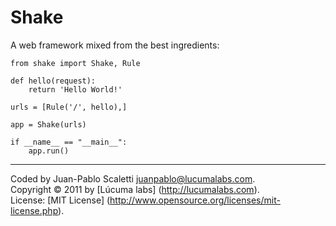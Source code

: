 # Shake


A web framework mixed from the best ingredients:

    from shake import Shake, Rule

    def hello(request):
        return 'Hello World!'

    urls = [Rule('/', hello),]

    app = Shake(urls)

    if __name__ == "__main__":
        app.run()


---------------------------------------

Coded by Juan-Pablo Scaletti <juanpablo@lucumalabs.com>.<br />
Copyright © 2011 by [Lúcuma labs] (http://lucumalabs.com).<br />
License: [MIT License] (http://www.opensource.org/licenses/mit-license.php).
